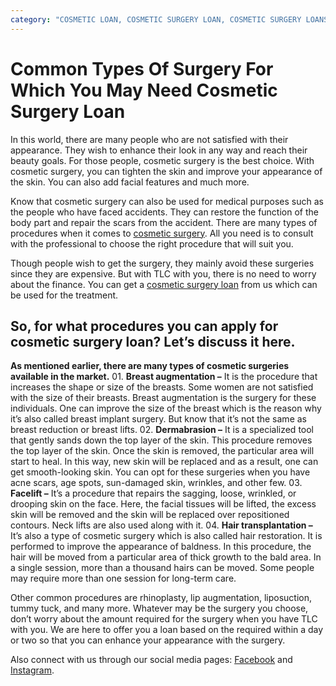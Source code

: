```yaml
---
category: "COSMETIC LOAN, COSMETIC SURGERY LOAN, COSMETIC SURGERY LOANS"
---
```


# Common Types Of Surgery For Which You May Need Cosmetic Surgery Loan

In this world, there are many people who are not satisfied with their appearance. They wish to enhance their look in any way and reach their beauty goals. For those people, cosmetic surgery is the best choice. With cosmetic surgery, you can tighten the skin and improve your appearance of the skin. You can also add facial features and much more.

Know that cosmetic surgery can also be used for medical purposes such as the people who have faced accidents. They can restore the function of the body part and repair the scars from the accident. There are many types of procedures when it comes to [cosmetic surgery](https://medical.tlc.com.au/cosmetic-surgery/). All you need is to consult with the professional to choose the right procedure that will suit you.

Though people wish to get the surgery, they mainly avoid these surgeries since they are expensive. But with TLC with you, there is no need to worry about the finance. You can get a [cosmetic surgery loan](https://tlc.com.au/) from us which can be used for the treatment.

## So, for what procedures you can apply for cosmetic surgery loan? Let’s discuss it here.

**As mentioned earlier, there are many types of cosmetic surgeries available in the market.** 01. **Breast augmentation –** It is the procedure that increases the shape or size of the breasts. Some women are not satisfied with the size of their breasts. Breast augmentation is the surgery for these individuals. One can improve the size of the breast which is the reason why it’s also called breast implant surgery. But know that it’s not the same as breast reduction or breast lifts. 02. **Dermabrasion –** It is a specialized tool that gently sands down the top layer of the skin. This procedure removes the top layer of the skin. Once the skin is removed, the particular area will start to heal. In this way, new skin will be replaced and as a result, one can get smooth-looking skin. You can opt for these surgeries when you have acne scars, age spots, sun-damaged skin, wrinkles, and other few. 03. **Facelift –** It’s a procedure that repairs the sagging, loose, wrinkled, or drooping skin on the face. Here, the facial tissues will be lifted, the excess skin will be removed and the skin will be replaced over repositioned contours. Neck lifts are also used along with it. 04. **Hair transplantation –** It’s also a type of cosmetic surgery which is also called hair restoration. It is performed to improve the appearance of baldness. In this procedure, the hair will be moved from a particular area of thick growth to the bald area. In a single session, more than a thousand hairs can be moved. Some people may require more than one session for long-term care.

Other common procedures are rhinoplasty, lip augmentation, liposuction, tummy tuck, and many more. Whatever may be the surgery you choose, don’t worry about the amount required for the surgery when you have TLC with you. We are here to offer you a loan based on the required within a day or two so that you can enhance your appearance with the surgery.

Also connect with us through our social media pages: [Facebook](https://www.facebook.com/totallifestylecredit/) and [Instagram](https://www.instagram.com/tlc.social).
